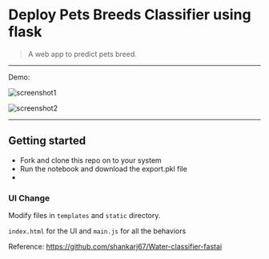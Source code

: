 
# Deploy Pets Breeds Classifier using flask 




> A web app to predict pets breed.

------------------


Demo:

![screenshot1](https://user-images.githubusercontent.com/43055935/151333356-53f8b746-8357-4dfd-8b87-80ebd8d2c1f6.PNG)

![screenshot2](https://user-images.githubusercontent.com/43055935/151333495-998a8380-5bc8-4c47-99e6-5ef6d352bfc3.PNG)

------------------


## Getting started

- Fork and clone this repo on to your system
- Run the notebook and download the export.pkl file
- 




### UI Change

Modify files in `templates` and `static` directory.

`index.html` for the UI and `main.js` for all the behaviors


Reference: https://github.com/shankarj67/Water-classifier-fastai
